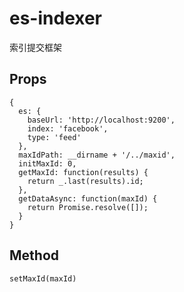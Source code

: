 # es-indexer

索引提交框架

## Props

```
{
  es: {
    baseUrl: 'http://localhost:9200',
    index: 'facebook',
    type: 'feed'
  },
  maxIdPath: __dirname + '/../maxid',
  initMaxId: 0,
  getMaxId: function(results) {
    return _.last(results).id;
  },
  getDataAsync: function(maxId) {
    return Promise.resolve([]);
  }
}
```

## Method

```
setMaxId(maxId)
```
